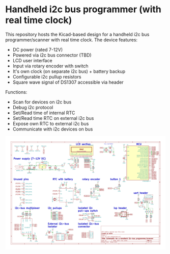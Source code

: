 # Handheld i2c bus programmer (with real time clock)
This repository hosts the Kicad-based design for a handheld i2c bus programmer/scanner with real time clock. The device features:
- DC power (rated 7-12V)
- Powered via i2c bus connector (TBD)
- LCD user interface
- Input via rotary encoder with switch
- It's own clock (on separate i2c bus) + battery backup
- Configurable i2c pullup resistors
- Square wave signal of DS1307 accessible via header

Functions:
- Scan for devices on i2c bus
- Debug i2c protocol
- Set/Read time of internal RTC
- Set/Read time RTC on external i2c bus
- Expose own RTC to external i2c bus
- Communicate with i2c devices on bus

![Screenshot of project schematic](I2C-bus-programmer.sch.png)
